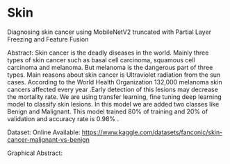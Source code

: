# Skin
Diagnosing skin cancer using MobileNetV2 truncated with Partial Layer Freezing and Feature Fusion


Abstract: 
Skin cancer is the deadly diseases in the world. Mainly three types of skin cancer such as basal cell carcinoma, squamous cell carcinoma and melanoma. But melanoma is the dangerous part of three types. Main reasons about skin cancer is Ultraviolet radiation from the sun cases. According to the World Health Organization 132,000 melanoma skin cancers affected every year .Early detection of this lesions may decrease the mortality rate. We are using transfer learning, fine tuning deep learning model to classify skin lesions. In this model we are added two classes like Benign and Malignant. This model trained 80% of training and 20% of validation and accuracy rate is 0.98% .

Dataset: 
 Online Available: https://www.kaggle.com/datasets/fanconic/skin-cancer-malignant-vs-benign


Graphical Abstract:
